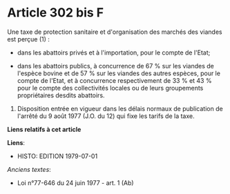 # Article 302 bis F

Une taxe de protection sanitaire et d'organisation des marchés des viandes est perçue (1) :

- dans les abattoirs privés et à l'importation, pour le compte de l'Etat;

- dans les abattoirs publics, à concurrence de 67 % sur les viandes de l'espèce bovine et de 57 % sur les viandes des autres
espèces, pour le compte de l'Etat, et à concurrence respectivement de 33 % et 43 % pour le compte des collectivités locales
ou de leurs groupements propriétaires desdits abattoirs.

1)  Disposition entrée en vigueur dans les délais normaux de publication de l'arrêté du 9 août 1977 (J.O. du 12) qui fixe les
tarifs de la taxe.

**Liens relatifs à cet article**

**Liens**:

  - HISTO: EDITION 1979-07-01

_Anciens textes_:

  - Loi n°77-646 du 24 juin 1977 - art. 1 (Ab)
